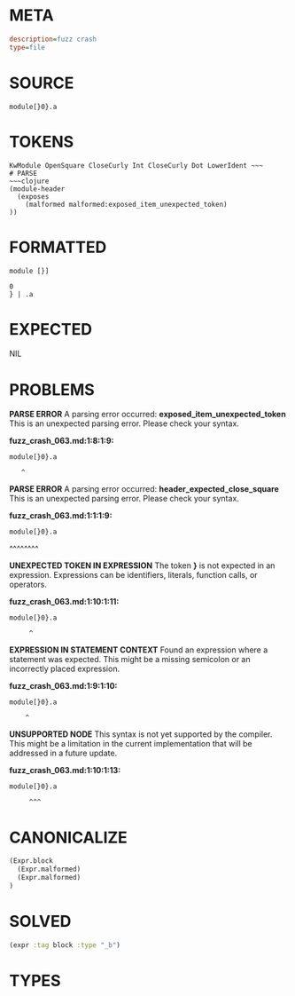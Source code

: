 # META
~~~ini
description=fuzz crash
type=file
~~~
# SOURCE
~~~roc
module[}0}.a
~~~
# TOKENS
~~~text
KwModule OpenSquare CloseCurly Int CloseCurly Dot LowerIdent ~~~
# PARSE
~~~clojure
(module-header
  (exposes
    (malformed malformed:exposed_item_unexpected_token)
))
~~~
# FORMATTED
~~~roc
module [}]

0
} | .a
~~~
# EXPECTED
NIL
# PROBLEMS
**PARSE ERROR**
A parsing error occurred: **exposed_item_unexpected_token**
This is an unexpected parsing error. Please check your syntax.

**fuzz_crash_063.md:1:8:1:9:**
```roc
module[}0}.a
```
       ^


**PARSE ERROR**
A parsing error occurred: **header_expected_close_square**
This is an unexpected parsing error. Please check your syntax.

**fuzz_crash_063.md:1:1:1:9:**
```roc
module[}0}.a
```
^^^^^^^^


**UNEXPECTED TOKEN IN EXPRESSION**
The token **}** is not expected in an expression.
Expressions can be identifiers, literals, function calls, or operators.

**fuzz_crash_063.md:1:10:1:11:**
```roc
module[}0}.a
```
         ^


**EXPRESSION IN STATEMENT CONTEXT**
Found an expression where a statement was expected.
This might be a missing semicolon or an incorrectly placed expression.

**fuzz_crash_063.md:1:9:1:10:**
```roc
module[}0}.a
```
        ^


**UNSUPPORTED NODE**
This syntax is not yet supported by the compiler.
This might be a limitation in the current implementation that will be addressed in a future update.

**fuzz_crash_063.md:1:10:1:13:**
```roc
module[}0}.a
```
         ^^^


# CANONICALIZE
~~~clojure
(Expr.block
  (Expr.malformed)
  (Expr.malformed)
)
~~~
# SOLVED
~~~clojure
(expr :tag block :type "_b")
~~~
# TYPES
~~~roc
~~~
